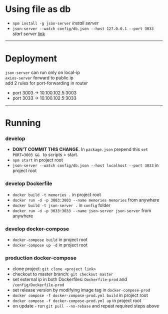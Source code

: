 # Using file as db
- `npm install -g json-server` _install server_
- `json-server --watch config/db.json --host 127.0.0.1 --port 3033` _start server_ [link](https://medium.com/how-to-react/how-to-use-json-file-as-a-server-for-fake-api-in-react-js-6b72606023b7)

---

# Deployment
`json-server` can run only on local-ip<br/>
`axios-server` forward to public ip<br/>
add 2 rules for port-forwarding in router
- port 3003 -> 10.100.102.5:3003
- port 3033 -> 10.100.102.5:3033

---

# Running
### develop
- **DON'T COMMIT THIS CHANGE.** In `package.json` prepend this `set PORT=3003 && ` to scripts > start.
- `npm start` in project root
- `json-server --watch config/db.json --host localhost --port 3033` in project root

### develop Dockerfile
- `docker build -t memories .` in project root
- `docker run -d -p 3003:3003 --name memories memories` from anywhere
- `docker build -t json-server .` in `config` folder
- `docker run -d -p 3033:3033 --name json-server json-server` from anywhere

### develop docker-compose
- `docker-compose build` in project root
- `docker-compose up -d` in project root

### production docker-compose
- clone project: `git clone <project link>`
- checkout to master branch: `git checkout master`
- set external ip in both Dockerfiles: `Dockerfile-prod` and `/config/Dockerfile-prod`
- set release version by modifying image tag in `docker-compose-prod`
- `docker compose -f docker-compose-prod.yml build` in project root
- `docker compose -f docker-compose-prod.yml up` in project root
- on update - run `git pull --no-rebase` and repeat required steps above